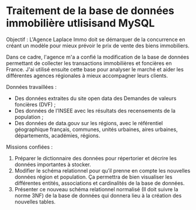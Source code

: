 # Traitement de la base de données immobilière utlisisand MySQL

Objectif : L'Agence Laplace Immo doit se démarquer de la concurrence en créant un modèle pour mieux prévoir le prix de vente des biens immobiliers. 

Dans ce cadre, l'agence m'a a confié la modification de la base de données permettant de collecter les transactions immobilières et foncières en France. J'ai utilisé ensuite cette base pour analyser le marché et aider les différentes agences régionales à mieux accompagner leurs clients.

Données travaillées :
- Des données extraites du site open data des Demandes de valeurs foncières
(DVF) ;
- Des données de l’INSEE avec les résultats des recensements de la population ;
- Des données de data.gouv sur les régions, avec le référentiel géographique
français, communes, unités urbaines, aires urbaines, départements, académies,
régions.

Missions confiées :
1. Préparer le dictionnaire des données pour répertorier et décrire les données importantes à stocker.
2. Modifier le schéma relationnel pour qu’il prenne en compte les nouvelles données région et population. Ça permettra de
bien visualiser les différentes entités, associations et cardinalités de la base de
données.
3. Présenter ce nouveau schéma relationnel normalisé (Il doit suivre la norme 3NF) de la base de données qui donnera lieu à
la création des nouvelles tables.


